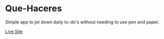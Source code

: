 # Que-Haceres
Simple app to jot down daily to-do's without needing to use pen and paper. 

[Live Site](https://knightmac19.github.io/Que-Haceres/)